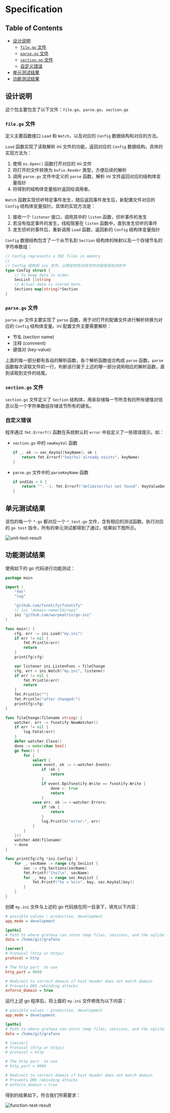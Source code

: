 <!-- omit in toc -->
# Specification

<!-- omit in toc -->
## Table of Contents

- [设计说明](#设计说明)
  - [`file.go` 文件](#filego-文件)
  - [`parse.go` 文件](#parsego-文件)
  - [`section.go` 文件](#sectiongo-文件)
  - [自定义错误](#自定义错误)
- [单元测试结果](#单元测试结果)
- [功能测试结果](#功能测试结果)

## 设计说明

这个包主要包含了以下文件：`file.go`、`parse.go`、`section.go`

### `file.go` 文件

定义主要函数接口 `Load` 和 `Watch`，以及对应的 `Config` 数据结构和对应的方法。

`Load` 函数实现了读取解析 ini 文件的功能，返回对应的 `Config` 数据结构。具体的实现方法为：

1. 使用 `os.Open()` 函数打开对应的 ini 文件
2. 将打开的文件转换为 `bufio.Reader` 类型，方便后续的解析
3. 调用 `parse.go` 文件中定义的 `parse` 函数，解析 ini 文件返回对应的结构体变量指针
4. 将得到的结构体变量指针返回给调用者。

`Watch` 函数实现侦听特定事件发生，随后返回事件发生后，新配置文件对应的 `Config` 结构体变量指针。具体的实现方法是：

1. 接收一个 `listener` 接口，调用其中的 `listen` 函数，侦听事件的发生
2. 若没有指定事件的发生，线程阻塞在 `listen` 函数中，直到发生侦听的事件
3. 发生侦听的事件后，重新调用 `Load` 函数，返回新的 `Config` 结构体变量指针

`Config` 数据结构包含了一个从节名到 `Section` 结构体的映射以及一个存储节名的字符串数组：

```go
// Config represents a INI files in memory
//
// Config 结构将 ini 文件，以特定的形式将文件内容保存在内存中
type Config struct {
    // To keep data in order.
    SecList []string
    // Actual data is stored here.
    Sections map[string]*Section
}
```

### `parse.go` 文件

`parse.go` 文件主要实现了 `parse` 函数，用于对打开的配置文件进行解析转换为对应的 `Config` 结构体变量。ini 配置文件主要需要解析：

- 节名 (section name)
- 注释 (comment)
- 键值对 (key-value)

上面的每一部分都有各自的解析函数，各个解析函数组合构成 `parse` 函数。`parse` 函数每次读取文件的一行，判断该行属于上述的哪一部分调用相应的解析函数，直到读取到文件的结尾。

### `section.go` 文件

`section.go` 文件定义了 `Section` 结构体，用来存储每一节所含有的所有键值对信息以及一个字符串数组存储该节所有的键名。

### 自定义错误

程序通过 `fmt.Errorf()` 函数在系统默认的 `error` 中自定义了一些错误提示。如：

- `section.go` 中的 `newKeyVal` 函数

    ```go
    if _, ok := sec.KeyVal[keyName]; ok {
        return fmt.Errorf("key(%v) already exists", keyName)
    }
    ```

- `parse.go` 文件中的 `parseKeyName` 函数

    ```go
    if endIdx < 0 {
        return "", -1, fmt.Errorf("delimiter(%s) not found", KeyValueDelim)
    }
    ```

## 单元测试结果

该包的每一个 `*.go` 都对应一个 `*_test.go` 文件，含有相应的测试函数。执行对应的 `go test` 指令，所有的单元测试都得到了通过，结果如下图所示。

![unit-test-result](images/unit-test-result.png)

## 功能测试结果

使用如下的 go 代码进行功能测试：

```go
package main

import (
    "fmt"
    "log"

    "github.com/fsnotify/fsnotify"
    // ini "domain-name/Id/repo"
    ini "github.com/warpmatrix/go-ini"
)

func main() {
    cfg, err := ini.Load("my.ini")
    if err != nil {
        fmt.Println(err)
        return
    }
    printCfg(cfg)

    var listener ini.ListenFunc = fileChange
    cfg, err = ini.Watch("my.ini", listener)
    if err != nil {
        fmt.Println(err)
        return
    }
    fmt.Println("")
    fmt.Println("after changed:")
    printCfg(cfg)
}

func fileChange(filename string) {
    watcher, err := fsnotify.NewWatcher()
    if err != nil {
        log.Fatal(err)
    }
    defer watcher.Close()
    done := make(chan bool)
    go func() {
        for {
            select {
            case event, ok := <-watcher.Events:
                if !ok {
                    return
                }
                if event.Op&fsnotify.Write == fsnotify.Write {
                    done <- true
                    return
                }
            case err, ok := <-watcher.Errors:
                if !ok {
                    return
                }
                log.Println("error:", err)
            }
        }
    }()
    watcher.Add(filename)
    <-done
}

func printCfg(cfg *ini.Config) {
    for _, secName := range cfg.SecList {
        sec := cfg.Sections[secName]
        fmt.Printf("[%s]\n", secName)
        for _, key := range sec.KeyList {
            fmt.Printf("%s = %s\n", key, sec.KeyVal[key])
        }
    }
}
```

创建 `my.ini` 文件与上述的 go 代码放在同一目录下，填充以下内容：

```ini
# possible values : production, development
app_mode = development

[paths]
# Path to where grafana can store temp files, sessions, and the sqlite3 db (if that is used)
data = /home/git/grafana

[server]
# Protocol (http or https)
protocol = http

# The http port  to use
http_port = 9999

# Redirect to correct domain if host header does not match domain
# Prevents DNS rebinding attacks
enforce_domain = true
```

运行上述 go 程序后，将上面的 `my.ini` 文件修改为以下内容：

```ini
# possible values : production, development
app_mode = development

[paths]
# Path to where grafana can store temp files, sessions, and the sqlite3 db (if that is used)
data = /home/git/grafana

# [server]
# Protocol (http or https)
# protocol = http

# The http port  to use
# http_port = 9999

# Redirect to correct domain if host header does not match domain
# Prevents DNS rebinding attacks
# enforce_domain = true
```

得到的结果如下，符合我们所需要求：

![function-test-result](images/func-test-result.png)
